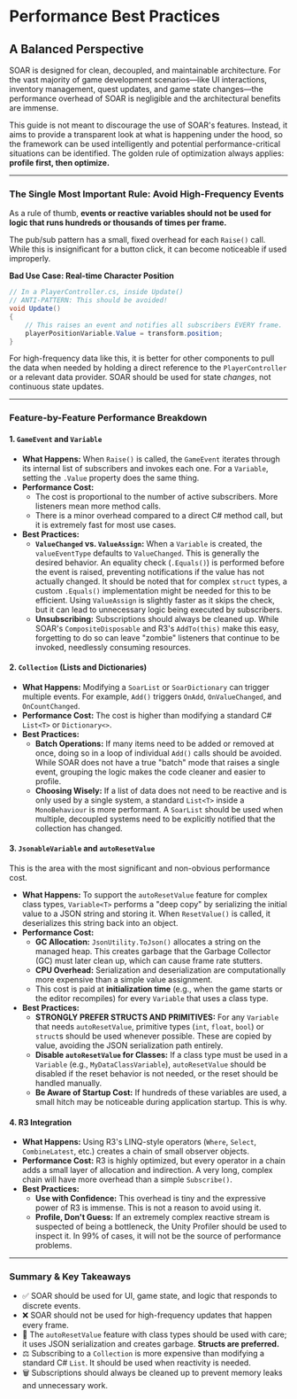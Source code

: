 
# Performance Best Practices

## A Balanced Perspective

SOAR is designed for clean, decoupled, and maintainable architecture. For the vast majority of game development scenarios—like UI interactions, inventory management, quest updates, and game state changes—the performance overhead of SOAR is negligible and the architectural benefits are immense.

This guide is not meant to discourage the use of SOAR's features. Instead, it aims to provide a transparent look at what is happening under the hood, so the framework can be used intelligently and potential performance-critical situations can be identified. The golden rule of optimization always applies: **profile first, then optimize.**

---

### The Single Most Important Rule: Avoid High-Frequency Events

As a rule of thumb, **events or reactive variables should not be used for logic that runs hundreds or thousands of times per frame.**

The pub/sub pattern has a small, fixed overhead for each `Raise()` call. While this is insignificant for a button click, it can become noticeable if used improperly.

**Bad Use Case: Real-time Character Position**

```csharp
// In a PlayerController.cs, inside Update()
// ANTI-PATTERN: This should be avoided!
void Update()
{
    // This raises an event and notifies all subscribers EVERY frame.
    playerPositionVariable.Value = transform.position; 
}
```

For high-frequency data like this, it is better for other components to pull the data when needed by holding a direct reference to the `PlayerController` or a relevant data provider. SOAR should be used for state *changes*, not continuous state updates.

---

### Feature-by-Feature Performance Breakdown

#### 1. `GameEvent` and `Variable`

*   **What Happens:** When `Raise()` is called, the `GameEvent` iterates through its internal list of subscribers and invokes each one. For a `Variable`, setting the `.Value` property does the same thing.
*   **Performance Cost:**
    *   The cost is proportional to the number of active subscribers. More listeners mean more method calls.
    *   There is a minor overhead compared to a direct C# method call, but it is extremely fast for most use cases.
*   **Best Practices:**
    *   **`ValueChanged` vs. `ValueAssign`:** When a `Variable` is created, the `valueEventType` defaults to `ValueChanged`. This is generally the desired behavior. An equality check (`.Equals()`) is performed before the event is raised, preventing notifications if the value has not actually changed. It should be noted that for complex `struct` types, a custom `.Equals()` implementation might be needed for this to be efficient. Using `ValueAssign` is slightly faster as it skips the check, but it can lead to unnecessary logic being executed by subscribers.
    *   **Unsubscribing:** Subscriptions should always be cleaned up. While SOAR's `CompositeDisposable` and R3's `AddTo(this)` make this easy, forgetting to do so can leave "zombie" listeners that continue to be invoked, needlessly consuming resources.

#### 2. `Collection` (Lists and Dictionaries)

*   **What Happens:** Modifying a `SoarList` or `SoarDictionary` can trigger multiple events. For example, `Add()` triggers `OnAdd`, `OnValueChanged`, and `OnCountChanged`.
*   **Performance Cost:** The cost is higher than modifying a standard C# `List<T>` or `Dictionary<>`.
*   **Best Practices:**
    *   **Batch Operations:** If many items need to be added or removed at once, doing so in a loop of individual `Add()` calls should be avoided. While SOAR does not have a true "batch" mode that raises a single event, grouping the logic makes the code cleaner and easier to profile.
    *   **Choosing Wisely:** If a list of data does not need to be reactive and is only used by a single system, a standard `List<T>` inside a `MonoBehaviour` is more performant. A `SoarList` should be used when multiple, decoupled systems need to be explicitly notified that the collection has changed.

#### 3. `JsonableVariable` and `autoResetValue`

This is the area with the most significant and non-obvious performance cost.

*   **What Happens:** To support the `autoResetValue` feature for complex class types, `Variable<T>` performs a "deep copy" by serializing the initial value to a JSON string and storing it. When `ResetValue()` is called, it deserializes this string back into an object.
*   **Performance Cost:**
    *   **GC Allocation:** `JsonUtility.ToJson()` allocates a string on the managed heap. This creates garbage that the Garbage Collector (GC) must later clean up, which can cause frame rate stutters.
    *   **CPU Overhead:** Serialization and deserialization are computationally more expensive than a simple value assignment.
    *   This cost is paid at **initialization time** (e.g., when the game starts or the editor recompiles) for every `Variable` that uses a class type.
*   **Best Practices:**
    *   **STRONGLY PREFER STRUCTS AND PRIMITIVES:** For any `Variable` that needs `autoResetValue`, primitive types (`int`, `float`, `bool`) or `struct`s should be used whenever possible. These are copied by value, avoiding the JSON serialization path entirely.
    *   **Disable `autoResetValue` for Classes:** If a class type must be used in a `Variable` (e.g., `MyDataClassVariable`), `autoResetValue` should be disabled if the reset behavior is not needed, or the reset should be handled manually.
    *   **Be Aware of Startup Cost:** If hundreds of these variables are used, a small hitch may be noticeable during application startup. This is why.

#### 4. R3 Integration

*   **What Happens:** Using R3's LINQ-style operators (`Where`, `Select`, `CombineLatest`, etc.) creates a chain of small observer objects.
*   **Performance Cost:** R3 is highly optimized, but every operator in a chain adds a small layer of allocation and indirection. A very long, complex chain will have more overhead than a simple `Subscribe()`.
*   **Best Practices:**
    *   **Use with Confidence:** This overhead is tiny and the expressive power of R3 is immense. This is not a reason to avoid using it.
    *   **Profile, Don't Guess:** If an extremely complex reactive stream is suspected of being a bottleneck, the Unity Profiler should be used to inspect it. In 99% of cases, it will not be the source of performance problems.

---

### Summary & Key Takeaways

*   ✅ SOAR should be used for UI, game state, and logic that responds to discrete events.
*   ❌ SOAR should not be used for high-frequency updates that happen every frame.
*   🧠 The `autoResetValue` feature with class types should be used with care; it uses JSON serialization and creates garbage. **Structs are preferred.**
*   ⚖️ Subscribing to a `Collection` is more expensive than modifying a standard C# `List`. It should be used when reactivity is needed.
*   🗑️ Subscriptions should always be cleaned up to prevent memory leaks and unnecessary work.
